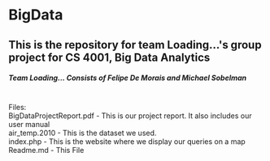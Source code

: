 # BigData

<h2>This is the repository for team Loading...'s group project for CS 4001, Big Data Analytics </h2>
<h5> Team Loading... Consists of Felipe De Morais and Michael Sobelman</h5>

<br>Files: 
<br>BigDataProjectReport.pdf - This is our project report. It also includes our user manual
<br>air_temp.2010 - This is the dataset we used.
<br>index.php - This is the website where we display our queries on a map
<br>Readme.md - This File
